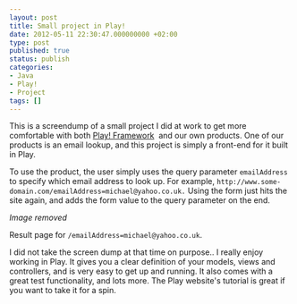 ```yaml
---
layout: post
title: Small project in Play!
date: 2012-05-11 22:30:47.000000000 +02:00
type: post
published: true
status: publish
categories:
- Java
- Play!
- Project
tags: []
---
```

This is a screendump of a small project I did at work to get more comfortable with both [Play! Framework](http://www.playframework.org "http://www.playframework.org")  and our own products. One of our products is an email lookup, and this project is simply a front-end for it built in Play.

To use the product, the user simply uses the query parameter `emailAddress` to specify which email address to look up. For example, `http://www.some-domain.com/emailAddress=michael@yahoo.co.uk.` Using the form just hits the site again, and adds the form value to the query parameter on the end.

_Image removed_

Result page for `/emailAddress=michael@yahoo.co.uk`.

I did not take the screen dump at that time on purpose.. I really enjoy working in Play. It gives you a clear definition of your models, views and controllers, and is very easy to get up and running. It also comes with a great test functionality, and lots more. The Play website's tutorial is great if you want to take it for a spin.